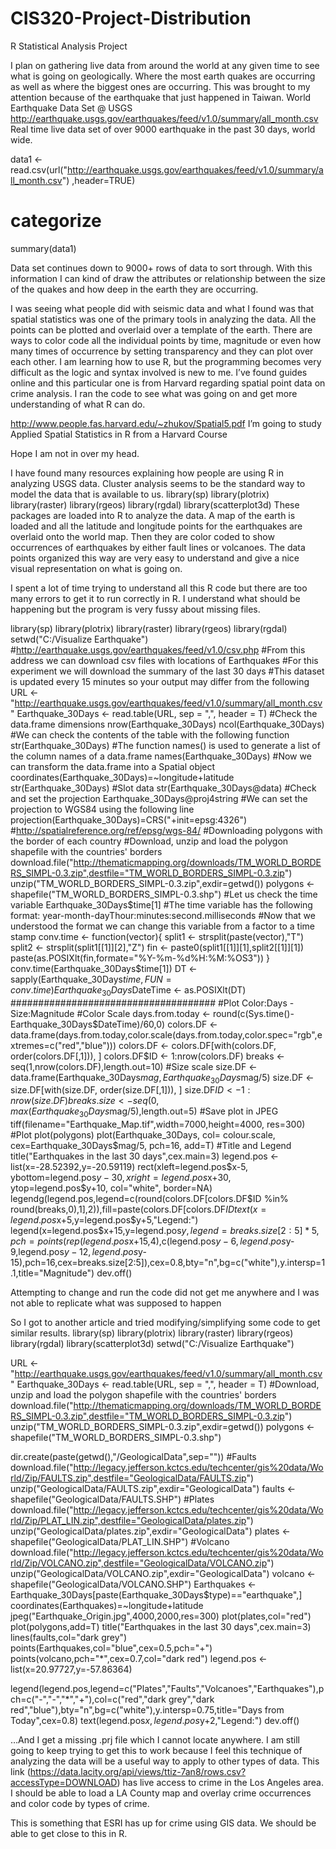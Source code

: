 # CIS320-Project-Distribution

R Statistical Analysis Project

I plan on gathering live data from around the world at any given time to see what is going on geologically. Where the most earth quakes are occurring as well as where the biggest ones are occurring. This was brought to my attention because of the earthquake that just happened in Taiwan.
World Earthquake Data Set @ USGS
http://earthquake.usgs.gov/earthquakes/feed/v1.0/summary/all_month.csv
Real time live data set of over 9000 earthquake in the past 30 days, world wide. 
 

data1 <- read.csv(url("http://earthquake.usgs.gov/earthquakes/feed/v1.0/summary/all_month.csv") ,header=TRUE)
# categorize
summary(data1)

 
Data set continues down to 9000+ rows of data to sort through. With this information I can kind of draw the attributes or relationship between the size of the quakes and how deep in the earth they are occurring.  
 
 
I was seeing what people did with seismic data and what I found was that spatial statistics was one of the primary tools in analyzing the data. All the points can be plotted and overlaid over a template of the earth. 
There are ways to color code all the individual points by time, magnitude or even how many times of occurrence by setting transparency and they can plot over each other. 
I am learning how to use R, but the programming becomes very difficult as the logic and syntax involved is new to me. I’ve found guides online and this particular one is from Harvard regarding spatial point data on crime analysis. I ran the code to see what was going on and get more understanding of what R can do. 
  
 
http://www.people.fas.harvard.edu/~zhukov/Spatial5.pdf
I’m going to study Applied Spatial Statistics in R from a Harvard Course
 
Hope I am not in over my head.

I have found many resources explaining how people are using R in analyzing USGS data. Cluster analysis seems to be the standard way to model the data that is available to us. 
library(sp)
library(plotrix)
library(raster)
library(rgeos)
library(rgdal)
library(scatterplot3d)
These packages are loaded into R to analyze the data. A map of the earth is loaded and all the latitude and longitude points for the earthquakes are overlaid onto the world map. Then they are color coded to show occurrences of earthquakes by either fault lines or volcanoes. The data points organized this way are very easy to understand and give a nice visual representation on what is going on. 
 

I spent a lot of time trying to understand all this R code but there are too many errors to get it to run correctly in R. I understand what should be happening but the program is very fussy about missing files. 

library(sp)
library(plotrix)
library(raster)
library(rgeos)
library(rgdal)
setwd("C:/Visualize Earthquake")
#http://earthquake.usgs.gov/earthquakes/feed/v1.0/csv.php
#From this address we can download csv files with locations of Earthquakes
#For this experiment we will download the summary of the last 30 days
#This dataset is updated every 15 minutes so your output may differ from the following
URL <- "http://earthquake.usgs.gov/earthquakes/feed/v1.0/summary/all_month.csv"
Earthquake_30Days <- read.table(URL, sep = ",", header = T)
#Check the data.frame dimensions
nrow(Earthquake_30Days)
ncol(Earthquake_30Days)
#We can check the contents of the table with the following function
str(Earthquake_30Days)
#The function names() is used to generate a list of the column names of a data.frame
names(Earthquake_30Days)
#Now we can transform the data.frame into a Spatial object
coordinates(Earthquake_30Days)=~longitude+latitude
str(Earthquake_30Days)
#Slot data
str(Earthquake_30Days@data)
#Check and set the projection
Earthquake_30Days@proj4string
#We can set the projection to WGS84 using the following line
projection(Earthquake_30Days)=CRS("+init=epsg:4326")
#http://spatialreference.org/ref/epsg/wgs-84/
#Downloading polygons with the border of each country
#Download, unzip and load the polygon shapefile with the countries' borders
download.file("http://thematicmapping.org/downloads/TM_WORLD_BORDERS_SIMPL-0.3.zip",destfile="TM_WORLD_BORDERS_SIMPL-0.3.zip")
unzip("TM_WORLD_BORDERS_SIMPL-0.3.zip",exdir=getwd())
polygons <- shapefile("TM_WORLD_BORDERS_SIMPL-0.3.shp")
#Let us check the time variable
Earthquake_30Days$time[1]
#The time variable has the following format: year-month-dayThour:minutes:second.milliseconds
#Now that we understood the format we can change this variable from a factor to a time stamp
conv.time <- function(vector){
split1 <- strsplit(paste(vector),"T")
split2 <- strsplit(split1[[1]][2],"Z")
fin <- paste0(split1[[1]][1],split2[[1]][1])
paste(as.POSIXlt(fin,formate="%Y-%m-%d%H:%M:%OS3"))
}
conv.time(Earthquake_30Days$time[1])
DT <- sapply(Earthquake_30Days$time,FUN=conv.time)
Earthquake_30Days$DateTime <- as.POSIXlt(DT)
#####################################
#Plot Color:Days - Size:Magnitude
#Color Scale
days.from.today <- round(c(Sys.time()-Earthquake_30Days$DateTime)/60,0)
colors.DF <- data.frame(days.from.today,color.scale(days.from.today,color.spec="rgb",extremes=c("red","blue")))
colors.DF <- colors.DF[with(colors.DF, order(colors.DF[,1])), ]
colors.DF$ID <- 1:nrow(colors.DF)
breaks <- seq(1,nrow(colors.DF),length.out=10)
#Size scale
size.DF <- data.frame(Earthquake_30Days$mag,Earthquake_30Days$mag/5)
size.DF <- size.DF[with(size.DF, order(size.DF[,1])), ]
size.DF$ID <- 1:nrow(size.DF)
breaks.size <- seq(0,max(Earthquake_30Days$mag/5),length.out=5)
#Save plot in JPEG
tiff(filename="Earthquake_Map.tif",width=7000,height=4000, res=300)
#Plot
plot(polygons)
plot(Earthquake_30Days, col= colour.scale, cex=Earthquake_30Days$mag/5, pch=16, add=T)
#Title and Legend
title("Earthquakes in the last 30 days",cex.main=3)
legend.pos <- list(x=-28.52392,y=-20.59119)
rect(xleft=legend.pos$x-5, ybottom=legend.pos$y-30, xright=legend.pos$x+30, ytop=legend.pos$y+10, col="white", border=NA)
legendg(legend.pos,legend=c(round(colors.DF[colors.DF$ID %in% round(breaks,0),1],2)),fill=paste(colors.DF[colors.DF$ID %in% round(breaks,0),2]),bty="n",bg=c("white"),y.intersp=0.75,title="Depth",cex=0.8) 
text(x=legend.pos$x+5,y=legend.pos$y+5,"Legend:")
legend(x=legend.pos$x+15,y=legend.pos$y,legend=breaks.size[2:5]*5,pch=points(rep(legend.pos$x+15,4),c(legend.pos$y-6,legend.pos$y-9,legend.pos$y-12,legend.pos$y-15),pch=16,cex=breaks.size[2:5]),cex=0.8,bty="n",bg=c("white"),y.intersp=1.1,title="Magnitude") 
dev.off()
 
Attempting to change and run the code did not get me anywhere and I was not able to replicate what was supposed to happen
 

So I got to another article and tried modifying/simplifying some code to get similar results.
library(sp)
library(plotrix)
library(raster)
library(rgeos)
library(rgdal)
library(scatterplot3d)
setwd("C:/Visualize Earthquake")

URL <- "http://earthquake.usgs.gov/earthquakes/feed/v1.0/summary/all_month.csv"
Earthquake_30Days <- read.table(URL, sep = ",", header = T)
#Download, unzip and load the polygon shapefile with the countries' borders
download.file("http://thematicmapping.org/downloads/TM_WORLD_BORDERS_SIMPL-0.3.zip",destfile="TM_WORLD_BORDERS_SIMPL-0.3.zip")
unzip("TM_WORLD_BORDERS_SIMPL-0.3.zip",exdir=getwd())
polygons <- shapefile("TM_WORLD_BORDERS_SIMPL-0.3.shp")

dir.create(paste(getwd(),"/GeologicalData",sep=""))
#Faults
download.file("http://legacy.jefferson.kctcs.edu/techcenter/gis%20data/World/Zip/FAULTS.zip",destfile="GeologicalData/FAULTS.zip")
unzip("GeologicalData/FAULTS.zip",exdir="GeologicalData")
faults <- shapefile("GeologicalData/FAULTS.SHP")
#Plates
download.file("http://legacy.jefferson.kctcs.edu/techcenter/gis%20data/World/Zip/PLAT_LIN.zip",destfile="GeologicalData/plates.zip")
unzip("GeologicalData/plates.zip",exdir="GeologicalData")
plates <- shapefile("GeologicalData/PLAT_LIN.SHP")
#Volcano
download.file("http://legacy.jefferson.kctcs.edu/techcenter/gis%20data/World/Zip/VOLCANO.zip",destfile="GeologicalData/VOLCANO.zip")
unzip("GeologicalData/VOLCANO.zip",exdir="GeologicalData")
volcano <- shapefile("GeologicalData/VOLCANO.SHP")
Earthquakes <- Earthquake_30Days[paste(Earthquake_30Days$type)=="earthquake",]
coordinates(Earthquakes)=~longitude+latitude
jpeg("Earthquake_Origin.jpg",4000,2000,res=300)
plot(plates,col="red")
plot(polygons,add=T)
title("Earthquakes in the last 30 days",cex.main=3)
lines(faults,col="dark grey")
points(Earthquakes,col="blue",cex=0.5,pch="+")
points(volcano,pch="*",cex=0.7,col="dark red")
legend.pos <- list(x=20.97727,y=-57.86364)
 
legend(legend.pos,legend=c("Plates","Faults","Volcanoes","Earthquakes"),pch=c("-","-","*","+"),col=c("red","dark grey","dark red","blue"),bty="n",bg=c("white"),y.intersp=0.75,title="Days from Today",cex=0.8) 
text(legend.pos$x,legend.pos$y+2,"Legend:")
dev.off()
 
…And I get a missing .prj file which I cannot locate anywhere. 
I am still going to keep trying to get this to work because I feel this technique of analyzing the data will be a useful way to apply to other types of data. 
This link (https://data.lacity.org/api/views/ttiz-7an8/rows.csv?accessType=DOWNLOAD) has live access to crime in the Los Angeles area. I should be able to load a LA County map and overlay crime occurrences and color code by types of crime. 
 
This is something that ESRI has up for crime using GIS data. We should be able to get close to this in R. 
